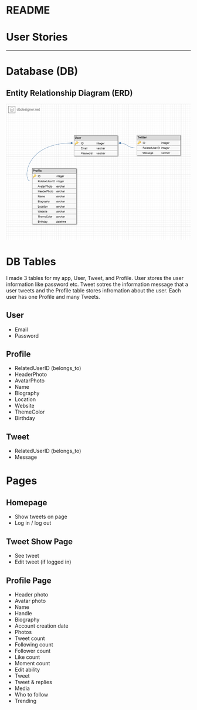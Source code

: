 # README

# User Stories
***

# Database (DB)
## Entity Relationship Diagram (ERD)

![erd database](/docs/images/erd.png)

# DB Tables
I made 3 tables for my app, User, Tweet, and Profile. User stores the user information like password etc. Tweet sotres the information message that a user tweets and the Profile table stores infromation about the user. Each user has one Profile and many Tweets.


## User
- Email
- Password

## Profile
- RelatedUserID (belongs_to)
- HeaderPhoto
- AvatarPhoto
- Name
- Biography
- Location
- Website
- ThemeColor
- Birthday

## Tweet
- RelatedUserID (belongs_to)
- Message

# Pages
## Homepage
- Show tweets on page
- Log in / log out

## Tweet Show Page
- See tweet
- Edit tweet (if logged in)

## Profile Page
- Header photo
- Avatar photo
- Name
- Handle
- Biography
- Account creation date
- Photos
- Tweet count
- Following count
- Follower count
- Like count
- Moment count
- Edit ability
- Tweet
- Tweet & replies
- Media
- Who to follow
- Trending